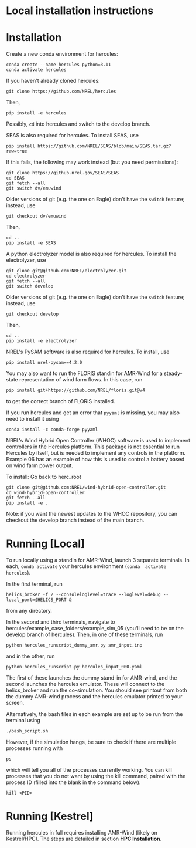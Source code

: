 # Local installation instructions


# Installation
Create a new conda environment for hercules:
```
conda create --name hercules python=3.11
conda activate hercules
```

If you haven't already cloned hercules:
```
git clone https://github.com/NREL/hercules
```
Then,
```
pip install -e hercules
```
Possibly, `cd` into hercules and switch to the 
develop branch.


SEAS is also required for hercules. To install 
SEAS, use

``` pip install https://github.com/NREL/SEAS/blob/main/SEAS.tar.gz?raw=true ```

If this fails, the following may work instead (but you need permissions):


```
git clone https://github.nrel.gov/SEAS/SEAS
cd SEAS
git fetch --all
git switch dv/emuwind
```
Older versions of git (e.g. the one on Eagle) don't have the `switch` feature; instead, use 
```
git checkout dv/emuwind
```
Then,
```
cd ..
pip install -e SEAS
```

A python electrolyzer model is also required for hercules. To install 
the electrolyzer, use

```
git clone git@github.com:NREL/electrolyzer.git
cd electrolyzer
git fetch --all
git switch develop
```
Older versions of git (e.g. the one on Eagle) don't have the `switch` feature; instead, use 
```
git checkout develop
```
Then,
```
cd ..
pip install -e electrolyzer
```

NREL's PySAM software is also required for hercules. To install, use 
```
pip install nrel-pysam==4.2.0
```

You may also want to run the FLORIS standin for AMR-Wind for a steady-state representation 
of wind farm flows. In this case, run
```
pip install git+https://github.com/NREL/floris.git@v4
```
to get the correct branch of FLORIS installed.

If you run hercules and get an error that `pyyaml` is missing, you may also need to install it using
```
conda install -c conda-forge pyyaml
```

NREL's Wind Hybrid Open Controller (WHOC) software is used to implement controllers in the Hercules platform. This package is not essential to run Hercules by itself, but is needed to implement any controls in the platform. Example 06 has an example of how this is used to control a battery based on wind farm power output.

To install:
Go back to herc_root

```
git clone git@github.com:NREL/wind-hybrid-open-controller.git
cd wind-hybrid-open-controller
git fetch --all
pip install -e .
```
Note: if you want the newest updates to the WHOC repository, you can checkout the develop branch instead of the main branch.
<!--
# Other steps for era 5
Now need to add a file called APIKEY which contains the API Key you'll find in your data.planetos account

The instructions said to place it in the folder
OpenOA/operational_analysis/toolkits

But I found I also had to copy it down to here:
/Users/pfleming/opt/anaconda3/envs/hercules/lib/python3.8/site-packages/operational_analysis/toolkits/

Col
-->

# Running [Local]

To run locally using a standin for AMR-Wind, launch 3 separate 
terminals. In each, `conda activate` your hercules environment (`conda 
activate hercules`). 

In the first terminal, run
```
helics_broker -f 2 --consoleloglevel=trace --loglevel=debug --local_port=$HELICS_PORT &
```
from any directory.

In the second and third terminals, navigate to 
hercules/example_case_folders/example_sim_05 (you'll need to be on the 
develop branch of hercules). Then, in one of these 
terminals, run 
```
python hercules_runscript_dummy_amr.py amr_input.inp
```
and in the other, run
```
python hercules_runscript.py hercules_input_000.yaml
```

The first of these launches the dummy stand-in for AMR-wind, and the second 
launches the hercules emulator. These will connect to the helics_broker and 
run the co-simulation. You should see printout from both the dummy AMR-wind 
process and the hercules emulator printed to your screen.


Alternatively, the bash files in each example are set up to be run from the terminal using 
```
./bash_script.sh
```
However, if the simulation hangs, be sure to check if there are multiple processes running with 
```
ps
```
which will tell you all of the processes currently working.  You can kill processes that you do not want by using the kill command, paired with the process ID (filled into the blank in the command below).
```
kill <PID>
```

<!--
In 4 different terminals with location set to hercules/, type the following commands
(This is more and more out of date)

- Terminal 1: `python control_center.py`
- Terminal 2: `python testclient.py`
- Terminal 3: `python vis_client.py`
- Terminal 4: `python front_end_dash.py`
-->

# Running [Kestrel]

Running hercules in full requires installing AMR-Wind (likely on Kestrel/HPC).
The steps are detailed in section **HPC Installation**.
<!--

below, and assume that you have already installed 
the other parts of hercules as described above under **Installation**. 
-->


<!--
```bash
    # After connecting to eagle, reconnect or start a new screen (helpful for disconnects)
    # To detach later while keeping session: ctrl+a d
    screen -r emulator # If already exists, otherwise: screen -S emulator

    # Next request nodes, in my case I use a saved alias from Matt C
    interactive_4node_high # Requesting 4 nodes

    # When you have the interactive node, note the name of the node in the command line, 
    # You will need this, it will be something like rXXXnXX or something

    # Once these are granted can run AMRWind, first need to call the setup function
    # Defined in your .bashrc or .bash_profile:
    # amr_env_emulator <- what I used to do
    module purge
    module load helics
    --or--
    module load helics/helics-3.1.0_openmpi
    
    module load netcdf-c/4.7.3/gcc-mpi

    # Go to the AMR-Wind case folder
    cd test_folder

    # When ready to run AMR wind, something like:
    # srun -n 144 amr_wind input.i # Where 144 comes from nodes=4 * 36
    mpirun -n 1 ~/c2c/amr-wind/build/amr_wind input.i
    --or--
    mpirun -n 1 /projects/aumc/mbrazell/amr-wind/build4/amr_wind input.i
    
```

### Setting up tunnel for serving the front end
```bash
    # Use the name of the node in the command, run locally from your machine
    # In a new terminal
    ssh -L 8050:rXXXnXX:8050 el1.hpc.nrel.gov
```

### Running the python codes
```bash
    # Will now need 4 additional terminals logged into eagle, in each case:

    # ssh all 4 into the same node
    ssh rXXXnXX

    # Probably you then need to setup your conda environment, in my case 
    # I call a function saved to my profile
    hercules_go

    # Launch the helics broker
    helics_broker -f 2

    # Finally launch one of these in each terminal
    python control_center.py
    # OR #
    python vis_client.py
    # OR #
    python front_end_dash.py
```

### Final setps
```bash
    # If not already running, run amr_wind

    # The terminal running front_end_dash.py will show a web address
    # Enter that address into a web browser on your local machine
```
-->